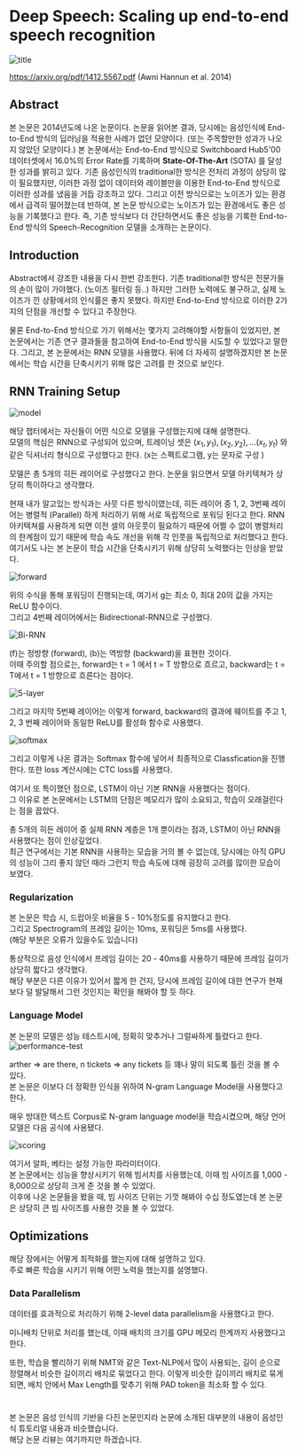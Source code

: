 # Deep Speech: Scaling up end-to-end speech recognition  
  
![title](https://postfiles.pstatic.net/MjAyMDAyMjNfMTQ1/MDAxNTgyMzkwNTAyMzI5.qYtgph7nxA4sOZlHd8-dw9dOmXeEZvz3zifBjyMYNaUg.uX_2ZheLYRPxPHJogipB50IrpYX7yYi5jNPWbWGv2sog.PNG.sooftware/image.png?type=w773)  
  
https://arxiv.org/pdf/1412.5567.pdf (Awni Hannun et al. 2014)  
  
## Abstract  
  
 본 논문은 2014년도에 나온 논문이다. 논문을 읽어본 결과, 당시에는 음성인식에 End-to-End 방식의 딥러닝을 적용한 사례가 없던 모양이다. (또는 주목할만한 성과가 나오지 않았던 모양이다.) 본 논문에서는 End-to-End 방식으로 Switchboard Hub5'00 데이터셋에서 16.0%의 Error Rate를 기록하며 **State-Of-The-Art** (SOTA) 를 달성한 성과를 밝히고 있다. 기존 음성인식의 traditional한 방식은 전처리 과정이 상당히 많이 필요했지만, 이러한 과정 없이 데이터와 레이블만을 이용한 End-to-End 방식으로 이러한 성과를 냈음을 거듭 강조하고 있다. 그리고 이전 방식으로는 노이즈가 있는 환경에서 급격히 떨어졌는데 반하여, 본 논문 방식으로는 노이즈가 있는 환경에서도 좋은 성능을 기록했다고 한다. 즉, 기존 방식보다 더 간단하면서도 좋은 성능을 기록한 End-to-End 방식의 Speech-Recognition 모델을 소개하는 논문이다.  

## Introduction

Abstract에서 강조한 내용을 다시 한번 강조한다. 기존 traditional한 방식은 전문가들의 손이 많이 가야했다. (노이즈 필터링 등..) 하지만 그러한 노력에도 불구하고, 실제 노이즈가 낀 상황에서의 인식률은 좋지 못했다. 하지만 End-to-End 방식으로 이러한 2가지의 단점을 개선할 수 있다고 주장한다.   
  
 물론 End-to-End 방식으로 가기 위해서는 몇가지 고려해야할 사항들이 있었지만, 본 논문에서는 기존 연구 결과들을 참고하여 End-to-End 방식을 시도할 수 있었다고 말한다. 그리고, 본 논문에서는 RNN 모델을 사용했다. 뒤에 더 자세히 설명하겠지만 본 논문에서는 학습 시간을 단축시키기 위해 많은 고려를 한 것으로 보인다.  
   
## RNN Training Setup
  
![model](https://postfiles.pstatic.net/MjAyMDAyMjNfMjcy/MDAxNTgyMzkwNTUyMDky.Btvd1sq4aVjkLzhMoXlSY5zrjNa8WyfqUAHi7NeFtcog.mFCsfZv-R3VDe_Gt-PZYr7R-Ymc3x84GWlcRX7-SZyIg.PNG.sooftware/image.png?type=w773)  
  
해당 챕터에서는 자신들이 어떤 식으로 모델을 구성했는지에 대해 설명한다.  
모델의 핵심은 RNN으로 구성되어 있으며, 트레이닝 셋은 ${(x_1, y_1), (x_2, y_2), ... (x_t, y_t)}$ 와 같은 딕셔너리 형식으로 구성했다고 한다. (x는 스펙트로그램, y는 문자로 구성 )    
  
모델은 총 5개의 히든 레이어로 구성했다고 한다.
논문을 읽으면서 모델 아키텍쳐가 상당히 특이하다고 생각했다.  

현재 내가 알고있는 방식과는 사뭇 다른 방식이였는데, 히든 레이어 중 1, 2, 3번째 레이어는 병렬적 (Parallel) 하게 처리하기 위해 서로 독립적으로 포워딩 된다고 한다. RNN 아키텍쳐를 사용하게 되면 이전 셀의 아웃풋이 필요하기 때문에 어쩔 수 없이 병렬처리의 한계점이 있기 때문에 학습 속도 개선을 위해 각 인풋을 독립적으로 처리했다고 한다.    
 여기서도 나는 본 논문이 학습 시간을 단축시키기 위해 상당히 노력했다는 인상을 받았다.   
  
![forward](https://postfiles.pstatic.net/MjAyMDAyMjNfMTgz/MDAxNTgyMzkwNTIyMDQ0.Tq2hNX4U6a4mmT4V3f2sWemnruUnzCuLJYP5v5x8LlEg.8oF99BbkoyhYbmWQL0dD5LiWhNl61qe33P8OnGOG_Hsg.PNG.sooftware/image.png?type=w773)  
   
위의 수식을 통해 포워딩이 진행되는데, 여기서 g는 최소 0, 최대 20의 값을 가지는 ReLU 함수이다.  
그리고 4번째 레이어에서는 Bidirectional-RNN으로 구성했다.  
  
![Bi-RNN](https://postfiles.pstatic.net/MjAyMDAyMjNfMjI0/MDAxNTgyMzkwNTMyNzM2.yNOOR59yjQmH7I1v8h-YtNJ-S8JSf5q9oSiMHn1JGcAg.mrjf5ofIgIa2CQBbzZZG0ncV7JxxxR9pRcXY5ZzaG00g.PNG.sooftware/image.png?type=w773)  
  
(f)는 정방향 (forward), (b)는 역방향 (backward)을 표현한 것이다.  
이때 주의할 점으로는, forward는 t = 1 에서 t = T 방향으로 흐르고, backward는 t = T에서 t = 1 방향으로 흐른다는 점이다.  
  
![5-layer](https://postfiles.pstatic.net/MjAyMDAyMjVfMzkg/MDAxNTgyNjIxNjY0MzMw.CdMnrGnCNt8FrFb102hZFmRldRA1Xp_0kpWoFUbUv4sg.-VSEzem8ZH_3ry2W29awhSRASuz4Cb0MjIJnmwp6zcEg.PNG.sooftware/image.png?type=w773)  

그리고 마지막 5번째 레이어는 이렇게 forward, backward의 결과에 웨이트를 주고 1, 2, 3 번째 레이어와 동일한 ReLU를 활성화 함수로 사용했다.  
  
![softmax](https://postfiles.pstatic.net/MjAyMDAyMjNfODIg/MDAxNTgyMzkwNTQxMjI0.bn6ow6MHo58KaEaVu33JM8rzSvIYZqxjRpJMeKauUgsg.QumDhUt_Kx0Gqv_psT9xcHXmr44HLcGtELb7BkphlKsg.PNG.sooftware/image.png?type=w773)  
  
그리고 이렇게 나온 결과는 Softmax 함수에 넣어서 최종적으로 Classfication을 진행한다. 또한 loss 계산시에는 CTC loss를 사용했다.    
  
여기서 또 특이했던 점으로, LSTM이 아닌 기본 RNN을 사용했다는 점이다.  
그 이유로 본 논문에서는 LSTM의 단점은 메모리가 많이 소요되고, 학습이 오래걸린다는 점을 꼽았다.  
  
총 5개의 히든 레이어 중 실제 RNN 계층은 1개 뿐이라는 점과, LSTM이 아닌 RNN을 사용했다는 점이 인상깊었다.  
최근 연구에서는 기본 RNN을 사용하는 모습을 거의 볼 수 없는데, 당시에는 아직 GPU의 성능이 그리 좋지 않던 때라 그런지 학습 속도에 대해 굉장히 고려를 많이한 모습이 보였다.  
  
  
### Regularization
  
본 논문은 학습 시, 드랍아웃 비율을 5 - 10%정도를 유지했다고 한다.  
그리고 Spectrogram의 프레임 길이는 10ms, 포워딩은 5ms를 사용했다.  
(해당 부분은 오류가 있을수도 있습니다)  
  
통상적으로 음성 인식에서 프레임 길이는 20 - 40ms를 사용하기 때문에 프레임 길이가 상당히 짧다고 생각했다.  
해당 부분은 다른 이유가 있어서 짧게 한 건지, 당시에 프레임 길이에 대한 연구가 현재보다 덜 발달해서 그런 것인지는 확인을 해봐야 할 듯 하다.  
  
### Language Model

본 논문의 모델은 성능 테스트시에, 정확히 맞추거나 그럴싸하게 틀렸다고 한다.  
![performance-test](https://postfiles.pstatic.net/MjAyMDAyMjNfOTEg/MDAxNTgyMzkwNTYzMjQ4.k-V_c6x3VVmGMV8CBoxQ4c-pDxUPDKVaYr0ibScfYmUg.cLZNNBPSqZJiRrMTRtX9PTyn6IMS0k4v5o2tp8Y4_4Qg.PNG.sooftware/image.png?type=w773)  

arther => are there, n tickets => any tickets 등 꽤나 말이 되도록 틀린 것을 볼 수 있다.    
본 논문은 이보다 더 정확한 인식을 위하여 N-gram Language Model을 사용했다고 한다.  
  
매우 방대한 텍스트 Corpus로 N-gram language model을 학습시켰으며, 해당 언어 모델은 다음 공식에 사용됐다.  
  
![scoring](https://postfiles.pstatic.net/MjAyMDAyMjNfMTY1/MDAxNTgyMzkwNTcxMjQ0.cLKWNiiavUqrxHaBijz7yBT90bD-7QwqpA9My0qtc6Ug.67kMZDDcCx0HnvPj6hKRbAmAsuXhRhTT1Lihbx-TBKcg.PNG.sooftware/image.png?type=w773)  
  
여기서 알파, 베타는 설정 가능한 파라미터이다.  
본 논문에서는 성능을 향상시키기 위해 빔서치를 사용했는데, 이때 빔 사이즈를 1,000 - 8,000으로 상당히 크게 준 것을 볼 수 있었다.  
이후에 나온 논문들을 봤을 때, 빔 사이즈 단위는 기껏 해봐야 수십 정도였는데 본 논문은 상당히 큰 빔 사이즈를 사용한 것을 볼 수 있었다.  
  
## Optimizations  
  
해당 장에서는 어떻게 최적화를 했는지에 대해 설명하고 있다.  
주로 빠른 학습을 시키기 위해 어떤 노력을 했는지를 설명했다.  
  
### Data Parallelism 
  
데이터를 효과적으로 처리하기 위해 2-level data parallelism을 사용했다고 한다.  
  
미니배치 단위로 처리를 했는데, 이때 배치의 크기를 GPU 메모리 한계까지 사용했다고 한다.  
  
또한, 학습을 빨리하기 위해 NMT와 같은 Text-NLP에서 많이 사용되는, 길이 순으로 정렬해서 비슷한 길이끼리 배치로 묶었다고 한다. 이렇게 비슷한 길이끼리 배치로 묶게 되면, 배치 안에서 Max Length를 맞추기 위해 PAD token을 최소화 할 수 있다.  
   
#

본 논문은 음성 인식의 기반을 다진 논문인지라 논문에 소개된 대부분의 내용이 음성인식 튜토리얼 내용과 비슷했습니다.  
해당 논문 리뷰는 여기까지만 하겠습니다.  
  

